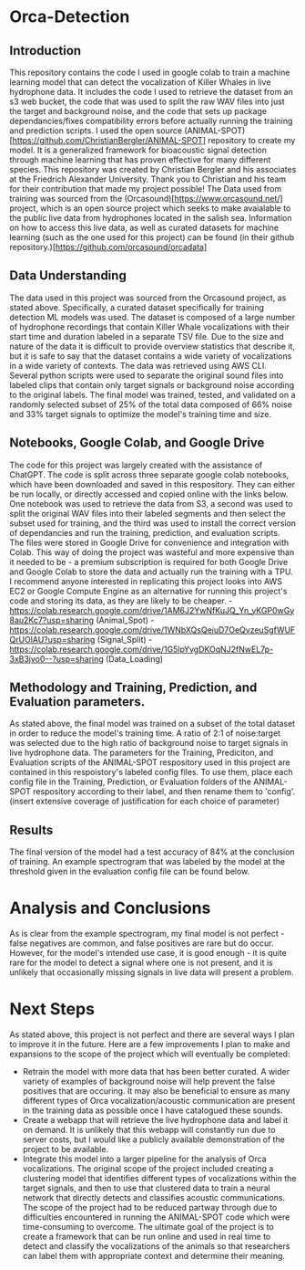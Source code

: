 # Orca-Detection
## Introduction
This repository contains the code I used in google colab to train a machine learning model that can detect the vocalization of Killer Whales in live hydrophone data. It includes the code I used to retrieve the dataset from an s3 web bucket, the code that was used to split the raw WAV files into just the target and background noise, and the code that sets up package dependancies/fixes compatibility errors before actually running the training and prediction scripts.
I used the open source (ANIMAL-SPOT)[https://github.com/ChristianBergler/ANIMAL-SPOT] repository to create my model. It is a generalized framework for bioacoustic signal detection through machine learning that has proven effective for many different species. This repository was created by Christian Bergler and his associates at the Friedrich Alexander University. Thank you to Christian and his team for their contribution that made my project possible!
The Data used from training was sourced from the (Orcasound)[https://www.orcasound.net/] project, which is an open source project which seeks to make avaialable to the public live data from hydrophones located in the salish sea. Information on how to access this live data, as well as curated datasets for machine learning (such as the one used for this project) can be found (in their github repository.)[https://github.com/orcasound/orcadata]
## Data Understanding
The data used in this project was sourced from the Orcasound project, as stated above. Specifically, a curated dataset specifically for training detection ML models was used. The dataset is composed of a large number of hydrophone recordings that contain Killer Whale vocalizations with their start time and duration labeled in a separate TSV file. Due to the size and nature of the data it is difficult to provide overview statistics that describe it, but it is safe to say that the dataset contains a wide variety of vocalizations in a wide variety of contexts.
The data was retrieved using AWS CLI. Several python scripts were used to separate the original sound files into labeled clips that contain only target signals or background noise according to the original labels. The final model was trained, tested, and validated on a randomly selected subset of 25% of the total data composed of 66% noise and 33% target signals to optimize the model's training time and size.
## Notebooks, Google Colab, and Google Drive
The code for this project was largely created with the assistance of ChatGPT. The code is split across three separate google colab notebooks, which have been downloaded and saved in this respository. They can either be run locally, or directly accessed and copied online with the links below. One notebook was used to retrieve the data from S3, a second was used to split the original WAV files into their labeled segments and then select the subset used for training, and the third was used to install the correct version of dependancies and run the training, prediction, and evaluation scripts.
The files were stored in Google Drive for convenience and integration with Colab. This way of doing the project was wasteful and more expensive than it needed to be - a premium subscription is required for both Google Drive and Google Colab to store the data and actually run the training with a TPU. I recommend anyone interested in replicating this project looks into AWS EC2 or Google Compute Engine as an alternative for running this project's code and storing its data, as they are likely to be cheaper.
-https://colab.research.google.com/drive/1AM6J2YwNfKuJQ_Yn_yKGP0wGy8au2Kc7?usp=sharing (Animal_Spot)
-https://colab.research.google.com/drive/1WNbXQsQeiuD7OeQvzeuSgfWUFQrUOlAU?usp=sharing (Signal_Split)
-https://colab.research.google.com/drive/1G5lpYvgDKOqNJ2fNwEL7p-3xB3jvo0--?usp=sharing (Data_Loading)
## Methodology and Training, Prediction, and Evaluation parameters.
As stated above, the final model was trained on a subset of the total dataset in order to reduce the model's training time. A ratio of 2:1 of noise:target was selected due to the high ratio of background noise to target signals in live hydrophone data. 
The parameters for the Training, Prediciton, and Evaluation scripts of the ANIMAL-SPOT respository used in this project are contained in this respoistory's labeled config files. To use them, place each config file in the Training, Prediction, or Evaluation folders of the ANIMAL-SPOT respository according to their label, and then rename them to 'config'. 
(insert extensive coverage of justification for each choice of parameter)
## Results
The final version of the model had a test accuracy of 84% at the conclusion of training. An example spectrogram that was labeled by the model at the threshold given in the evaluation config file can be found below. 

# Analysis and Conclusions
As is clear from the example spectrogram, my final model is not perfect - false negatives are common, and false positives are rare but do occur. However, for the model's intended use case, it is good enough - it is quite rare for the model to detect a signal where one is not present, and it is unlikely that occasionally missing signals in live data will present a problem. 
# Next Steps
As stated above, this project is not perfect and there are several ways I plan to improve it in the future. Here are a few improvements I plan to make and expansions to the scope of the project which will eventually be completed:
- Retrain the model with more data that has been better curated. A wider variety of examples of background noise will help prevent the false positives that are occuring. It may also be beneficial to ensure as many different types of Orca vocalization/acoustic communication are present in the training data as possible once I have catalogued these sounds.
- Create a webapp that will retrieve the live hydrophone data and label it on demand. It is unlikely that this webapp will constantly run due to server costs, but I would like a publicly available demonstration of the project to be available.
- Integrate this model into a larger pipeline for the analysis of Orca vocalizations. The original scope of the project included creating a clustering model that identifies different types of vocalizations within the target signals, and then to use that clustered data to train a neural network that directly detects and classifies acoustic communications. The scope of the project had to be reduced partway through due to difficulties encountered in running the ANIMAL-SPOT code which were time-consuming to overcome. The ultimate goal of the project is to create a framework that can be run online and used in real time to detect and classify the vocalizations of the animals so that researchers can label them with appropriate context and determine their meaning.